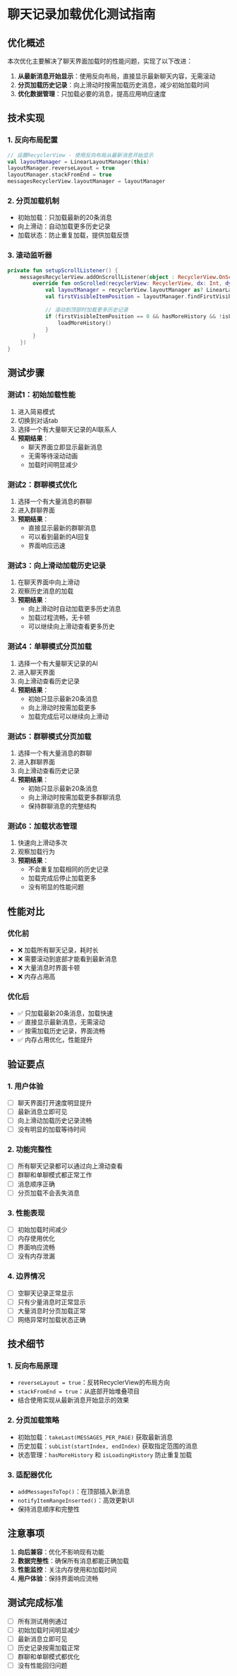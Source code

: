 # 聊天记录加载优化测试指南

## 优化概述

本次优化主要解决了聊天界面加载时的性能问题，实现了以下改进：

1. **从最新消息开始显示**：使用反向布局，直接显示最新聊天内容，无需滚动
2. **分页加载历史记录**：向上滑动时按需加载历史消息，减少初始加载时间
3. **优化数据管理**：只加载必要的消息，提高应用响应速度

## 技术实现

### 1. 反向布局配置
```kotlin
// 设置RecyclerView - 使用反向布局从最新消息开始显示
val layoutManager = LinearLayoutManager(this)
layoutManager.reverseLayout = true
layoutManager.stackFromEnd = true
messagesRecyclerView.layoutManager = layoutManager
```

### 2. 分页加载机制
- 初始加载：只加载最新的20条消息
- 向上滑动：自动加载更多历史记录
- 加载状态：防止重复加载，提供加载反馈

### 3. 滚动监听器
```kotlin
private fun setupScrollListener() {
    messagesRecyclerView.addOnScrollListener(object : RecyclerView.OnScrollListener() {
        override fun onScrolled(recyclerView: RecyclerView, dx: Int, dy: Int) {
            val layoutManager = recyclerView.layoutManager as? LinearLayoutManager ?: return
            val firstVisibleItemPosition = layoutManager.findFirstVisibleItemPosition()
            
            // 滚动到顶部时加载更多历史记录
            if (firstVisibleItemPosition == 0 && hasMoreHistory && !isLoadingHistory) {
                loadMoreHistory()
            }
        }
    })
}
```

## 测试步骤

### 测试1：初始加载性能
1. 进入简易模式
2. 切换到对话tab
3. 选择一个有大量聊天记录的AI联系人
4. **预期结果**：
   - 聊天界面立即显示最新消息
   - 无需等待滚动动画
   - 加载时间明显减少

### 测试2：群聊模式优化
1. 选择一个有大量消息的群聊
2. 进入群聊界面
3. **预期结果**：
   - 直接显示最新的群聊消息
   - 可以看到最新的AI回复
   - 界面响应迅速

### 测试3：向上滑动加载历史记录
1. 在聊天界面中向上滑动
2. 观察历史消息的加载
3. **预期结果**：
   - 向上滑动时自动加载更多历史消息
   - 加载过程流畅，无卡顿
   - 可以继续向上滑动查看更多历史

### 测试4：单聊模式分页加载
1. 选择一个有大量聊天记录的AI
2. 进入聊天界面
3. 向上滑动查看历史记录
4. **预期结果**：
   - 初始只显示最新20条消息
   - 向上滑动时按需加载更多
   - 加载完成后可以继续向上滑动

### 测试5：群聊模式分页加载
1. 选择一个有大量消息的群聊
2. 进入群聊界面
3. 向上滑动查看历史记录
4. **预期结果**：
   - 初始只显示最新20条消息
   - 向上滑动时按需加载更多群聊消息
   - 保持群聊消息的完整结构

### 测试6：加载状态管理
1. 快速向上滑动多次
2. 观察加载行为
3. **预期结果**：
   - 不会重复加载相同的历史记录
   - 加载完成后停止加载更多
   - 没有明显的性能问题

## 性能对比

### 优化前
- ❌ 加载所有聊天记录，耗时长
- ❌ 需要滚动到底部才能看到最新消息
- ❌ 大量消息时界面卡顿
- ❌ 内存占用高

### 优化后
- ✅ 只加载最新20条消息，加载快速
- ✅ 直接显示最新消息，无需滚动
- ✅ 按需加载历史记录，界面流畅
- ✅ 内存占用优化，性能提升

## 验证要点

### 1. 用户体验
- [ ] 聊天界面打开速度明显提升
- [ ] 最新消息立即可见
- [ ] 向上滑动加载历史记录流畅
- [ ] 没有明显的加载等待时间

### 2. 功能完整性
- [ ] 所有聊天记录都可以通过向上滑动查看
- [ ] 群聊和单聊模式都正常工作
- [ ] 消息顺序正确
- [ ] 分页加载不会丢失消息

### 3. 性能表现
- [ ] 初始加载时间减少
- [ ] 内存使用优化
- [ ] 界面响应流畅
- [ ] 没有内存泄漏

### 4. 边界情况
- [ ] 空聊天记录正常显示
- [ ] 只有少量消息时正常显示
- [ ] 大量消息时分页加载正常
- [ ] 网络异常时加载状态正确

## 技术细节

### 1. 反向布局原理
- `reverseLayout = true`：反转RecyclerView的布局方向
- `stackFromEnd = true`：从底部开始堆叠项目
- 结合使用实现从最新消息开始显示的效果

### 2. 分页加载策略
- 初始加载：`takeLast(MESSAGES_PER_PAGE)` 获取最新消息
- 历史加载：`subList(startIndex, endIndex)` 获取指定范围的消息
- 状态管理：`hasMoreHistory` 和 `isLoadingHistory` 防止重复加载

### 3. 适配器优化
- `addMessagesToTop()`：在顶部插入新消息
- `notifyItemRangeInserted()`：高效更新UI
- 保持消息顺序和完整性

## 注意事项

1. **向后兼容**：优化不影响现有功能
2. **数据完整性**：确保所有消息都能正确加载
3. **性能监控**：关注内存使用和加载时间
4. **用户体验**：保持界面响应流畅

## 测试完成标准

- [ ] 所有测试用例通过
- [ ] 初始加载时间明显减少
- [ ] 最新消息立即可见
- [ ] 历史记录按需加载正常
- [ ] 群聊和单聊模式都优化
- [ ] 没有性能回归问题

